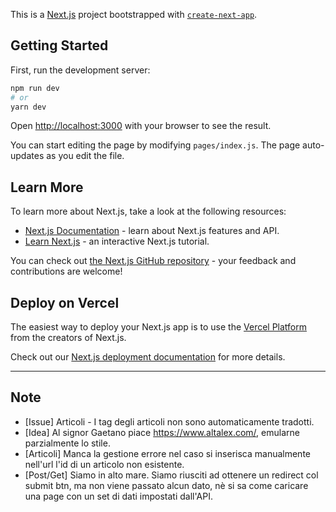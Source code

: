 This is a [Next.js](https://nextjs.org/) project bootstrapped with [`create-next-app`](https://github.com/vercel/next.js/tree/canary/packages/create-next-app).

## Getting Started

First, run the development server:

```bash
npm run dev
# or
yarn dev
```

Open [http://localhost:3000](http://localhost:3000) with your browser to see the result.

You can start editing the page by modifying `pages/index.js`. The page auto-updates as you edit the file.

## Learn More

To learn more about Next.js, take a look at the following resources:

- [Next.js Documentation](https://nextjs.org/docs) - learn about Next.js features and API.
- [Learn Next.js](https://nextjs.org/learn) - an interactive Next.js tutorial.

You can check out [the Next.js GitHub repository](https://github.com/vercel/next.js/) - your feedback and contributions are welcome!

## Deploy on Vercel

The easiest way to deploy your Next.js app is to use the [Vercel Platform](https://vercel.com/import?utm_medium=default-template&filter=next.js&utm_source=create-next-app&utm_campaign=create-next-app-readme) from the creators of Next.js.

Check out our [Next.js deployment documentation](https://nextjs.org/docs/deployment) for more details.
___________________________________________

## Note
- [Issue] Articoli - I tag degli articoli non sono automaticamente tradotti.
- [Idea] Al signor Gaetano piace https://www.altalex.com/, emularne parzialmente lo stile.
- [Articoli] Manca la gestione errore nel caso si inserisca manualmente nell'url l'id di un articolo non esistente.
- [Post/Get] Siamo in alto mare. Siamo riusciti ad ottenere un redirect col submit btn, ma non viene passato alcun dato, nè si sa come caricare una page con un set di dati impostati dall'API.
